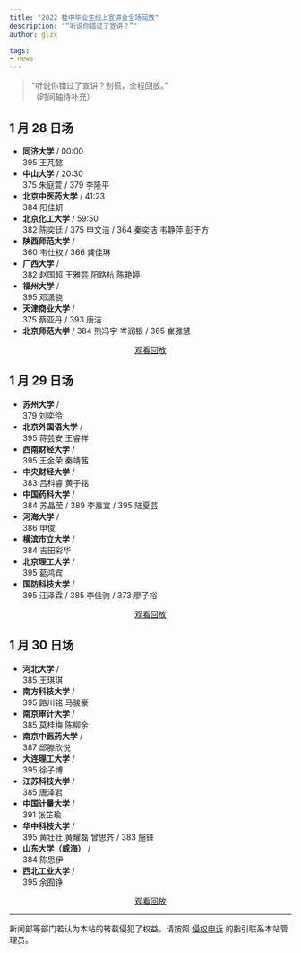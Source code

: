 ```yaml
---
title: "2022 桂中毕业生线上宣讲会全场回放"
description: "“听说你错过了宣讲？”"
author: glzx

tags:
- news
---
```


> “听说你错过了宣讲？别慌，全程回放。”  
> （时间轴待补充）

## 1 月 28 日场

- **同济大学** / 00:00  
  395 王芃懿
- **中山大学** / 20:30  
  375 朱庭萱 / 379 李隆平
- **北京中医药大学** / 41:23  
  384 阳佳妍
- **北京化工大学** / 59:50  
  382 陈奕廷 / 375 申文洁 / 364 秦奕洁 韦静萍 彭于方
- **陕西师范大学** /  
  360 韦仕权 / 366 龚佳琳
- **广西大学** /  
  382 赵国超 王雅芸 阳路杭 陈艳婷
- **福州大学** /  
  395 邓潇骁
- **天津商业大学** /  
  375 蔡亚丹 / 393 唐洁
- **北京师范大学** /
  384 熊冯宇 岑润银 / 365 崔雅慧

<div style="text-align: center">
  <p><a rel="nofollow noopener noreferrer" target="_blank" href="https://meeting.tencent.com/v2/cloud-record/share?id=faa84910-d7e6-4745-8bdf-7107a812275a&from=3" class="button">观看回放</a></p>
</div>

## 1 月 29 日场

- **苏州大学** /  
  379 刘奕伶
- **北京外国语大学** /  
  395 蒋芸安 王睿祥
- **西南财经大学** /  
  395 王金荣 秦靖茜
- **中央财经大学** /  
  383 吕科睿 黄子铭
- **中国药科大学** /  
  384 苏晶莹 / 389 李嘉宜 / 395 陆夏芸
- **河海大学** /  
  386 申俊
- **横滨市立大学** /  
  384 吉田彩华
- **北京理工大学** /  
  395 葛鸿宾
- **国防科技大学** /  
  395 汪泽霖 / 385 李佳驹 / 373 廖子裕

<div style="text-align: center">
  <p><a rel="nofollow noopener noreferrer" target="_blank" href="https://meeting.tencent.com/v2/cloud-record/share?id=dac0ca12-b709-473b-baff-a2e4f06963ce&from=3" class="button">观看回放</a></p>
</div>

## 1 月 30 日场

- **河北大学** /  
  385 王琪琪
- **南方科技大学** /  
  395 路川铭 马骏豪
- **南京审计大学** /  
  385 莫桂梅 陈柳余
- **南京中医药大学** /  
  387 邱滕欣悦
- **大连理工大学** /  
  395 徐子博
- **江苏科技大学** /  
  385 唐泽君
- **中国计量大学** /  
  391 张芷瑜
- **华中科技大学** /  
  395 黄壮壮 黄耀磊 曾思齐 / 383 施锋
- **山东大学（威海）** /  
  384 陈思伊
- **西北工业大学** /  
  395 余囿铮

<div style="text-align: center">
  <p><a rel="nofollow noopener noreferrer" target="_blank" href="https://meeting.tencent.com/v2/cloud-record/share?id=912d22b6-d12f-4e83-ad26-3b7ff75cd3c2&from=3" class="button">观看回放</a></p>
</div>

---

新闻部等部门若认为本站的转载侵犯了权益，请按照 [侵权申诉](https://glzx.xyz/helloworld/#侵权申诉) 的指引联系本站管理员。
